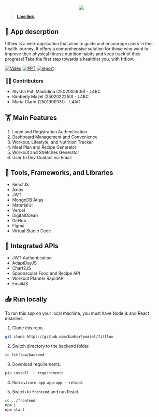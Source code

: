 <p align="center" width="100%">
    <img src="https://cdn.discordapp.com/attachments/794551109523341353/1114601374013997106/1.png">
</p>

> **[Live link](https://fitflow.vercel.app/).**

## 💪 App descrption
fitflow is a web-application that aims to guide and encourage users in their health journey. It offers a comprehensive solution for those who want to improve their physical fitness nutrition habits and keep track of their progress! Take the first step towards a healthier you, with fitflow.

[![Video](https://img.shields.io/static/v1?label=documenation&message=video&color=blue)](https://1drv.ms/v/s!Al-UqYhUbVOsgSvlB3jLD4-cQeIS?e=rpCXvC)
[![PPT](https://img.shields.io/static/v1.svg?label=Project&message=PPT&logo=microsoft-powerpoint&color=blue)](https://1drv.ms/b/s!Al-UqYhUbVOsgS0k0TOFU170dTIN?e=oIxPYB)
[![report](https://img.shields.io/static/v1.svg?label=Project&message=Report&logo=microsoft-word&color=bluel)](https://1drv.ms/b/s!Al-UqYhUbVOsgS0k0TOFU170dTIN?e=JL7tlY)

### 🧑‍💻 Contributors
* Alysha Puti Maulidina (2502005906) - L4BC
* Kimberly Mazel (2502022250) - L4BC
* Maria Clarin (2501990331) - L4AC

## 🏋 Main Features 
1. Login and Registration Authentication
2. Dashboard Management and Convenience 
3. Workout, Lifestyle, and Nutrition Tracker
4. Meal Plan and Recipe Generator
5. Workout and Stretches Generator
6. User to Dev Contact via Email

## 🥗 Tools, Frameworks, and Libraries
* ReactJS
* Axios
* JWT
* MongoDB Atlas
* MaterialUI
* Vercel
* DigitalOcean
* GitHub
* Figma
* Virtual Studio Code

## 🏃 Integrated APIs
* JWT Authentication
* AdaptDayJS
* Chart2JS
* Spoonacular Food and Recipe API
* Workout Planner RapidAPI
* EmailJS

## 📥 Run locally

To run this app on your local machine, you must have Node.js and React installed.

1. Clone this repo.
```bash
git clone https://github.com/kimberlymazel/fitflow
```
2. Switch directory to the backend folder.
```bash
cd fitflow/backend
```
3. Download requirements.
 ```bash
pip install -r requirements
```
4. Run `uvicorn app.app:app --reload`.

5. Switch to `frontend` and run React.
 ```bash
cd ../frontend
npm i
npm start
```

